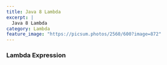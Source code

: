 ```yaml
---
title: Java 8 Lambda
excerpt: |
  Java 8 Lambda
category: Lambda
feature_image: "https://picsum.photos/2560/600?image=872"
---
```

### Lambda Expression

